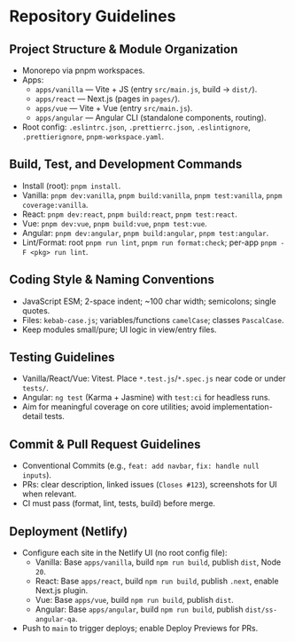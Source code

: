 # Repository Guidelines

## Project Structure & Module Organization
- Monorepo via pnpm workspaces.
- Apps:
  - `apps/vanilla` — Vite + JS (entry `src/main.js`, build → `dist/`).
  - `apps/react` — Next.js (pages in `pages/`).
  - `apps/vue` — Vite + Vue (entry `src/main.js`).
  - `apps/angular` — Angular CLI (standalone components, routing).
- Root config: `.eslintrc.json`, `.prettierrc.json`, `.eslintignore`, `.prettierignore`, `pnpm-workspace.yaml`.

## Build, Test, and Development Commands
- Install (root): `pnpm install`.
- Vanilla: `pnpm dev:vanilla`, `pnpm build:vanilla`, `pnpm test:vanilla`, `pnpm coverage:vanilla`.
- React: `pnpm dev:react`, `pnpm build:react`, `pnpm test:react`.
- Vue: `pnpm dev:vue`, `pnpm build:vue`, `pnpm test:vue`.
- Angular: `pnpm dev:angular`, `pnpm build:angular`, `pnpm test:angular`.
- Lint/Format: root `pnpm run lint`, `pnpm run format:check`; per-app `pnpm -F <pkg> run lint`.

## Coding Style & Naming Conventions
- JavaScript ESM; 2-space indent; ~100 char width; semicolons; single quotes.
- Files: `kebab-case.js`; variables/functions `camelCase`; classes `PascalCase`.
- Keep modules small/pure; UI logic in view/entry files.

## Testing Guidelines
- Vanilla/React/Vue: Vitest. Place `*.test.js`/`*.spec.js` near code or under `tests/`.
- Angular: `ng test` (Karma + Jasmine) with `test:ci` for headless runs.
- Aim for meaningful coverage on core utilities; avoid implementation-detail tests.

## Commit & Pull Request Guidelines
- Conventional Commits (e.g., `feat: add navbar`, `fix: handle null inputs`).
- PRs: clear description, linked issues (`Closes #123`), screenshots for UI when relevant.
- CI must pass (format, lint, tests, build) before merge.

## Deployment (Netlify)
- Configure each site in the Netlify UI (no root config file):
  - Vanilla: Base `apps/vanilla`, build `npm run build`, publish `dist`, Node `20`.
  - React: Base `apps/react`, build `npm run build`, publish `.next`, enable Next.js plugin.
  - Vue: Base `apps/vue`, build `npm run build`, publish `dist`.
  - Angular: Base `apps/angular`, build `npm run build`, publish `dist/ss-angular-qa`.
- Push to `main` to trigger deploys; enable Deploy Previews for PRs.
